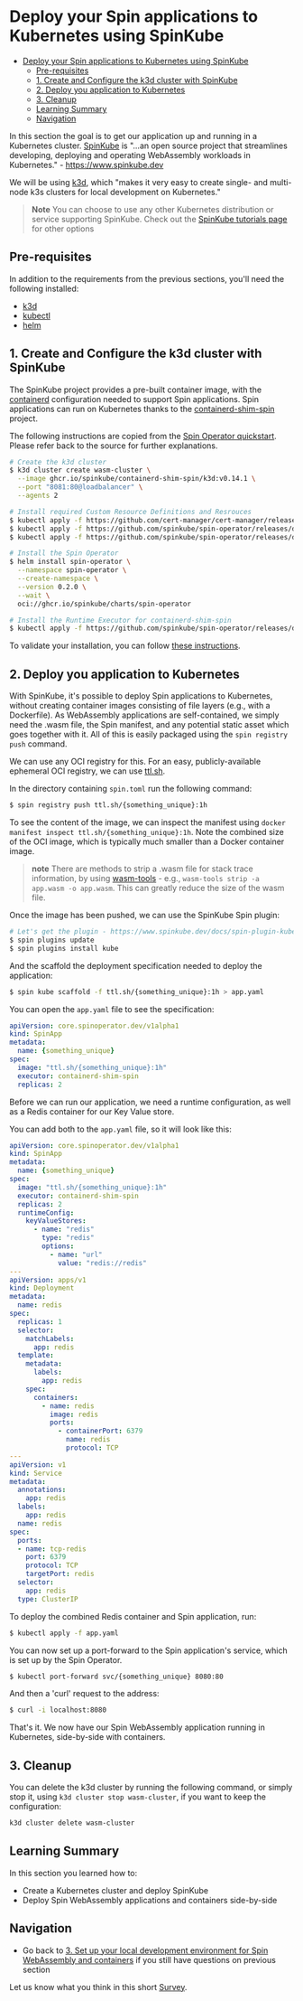# Deploy your Spin applications to Kubernetes using SpinKube

- [Deploy your Spin applications to Kubernetes using SpinKube](#deploy-your-spin-applications-to-kubernetes-using-spinkube)
  - [Pre-requisites](#pre-requisites)
  - [1. Create and Configure the k3d cluster with SpinKube](#1-create-and-configure-the-k3d-cluster-with-spinkube)
  - [2. Deploy you application to Kubernetes](#2-deploy-you-application-to-kubernetes)
  - [3. Cleanup](#3-cleanup)
  - [Learning Summary](#learning-summary)
  - [Navigation](#navigation)


In this section the goal is to get our application up and running in a Kubernetes cluster. [SpinKube](https://www.spinkube.dev) is "...an open source project that streamlines developing, deploying and operating WebAssembly workloads in Kubernetes." - https://www.spinkube.dev

We will be using [k3d](https://k3d.io/), which "makes it very easy to create single- and multi-node k3s clusters for local development on Kubernetes."

> **Note**
> You can choose to use any other Kubernetes distribution or service supporting SpinKube. Check out the [SpinKube tutorials page](https://www.spinkube.dev/docs/spin-operator/tutorials/) for other options

## Pre-requisites

In addition to the requirements from the previous sections, you'll need the following installed:

- [k3d](https://k3d.io/v5.4.6/#installation)
- [kubectl](https://kubernetes.io/docs/tasks/tools/#kubectl)
- [helm](https://helm.sh/docs/intro/quickstart/#install-helm)

## 1. Create and Configure the k3d cluster with SpinKube

The SpinKube project provides a pre-built container image, with the [containerd]([url](https://containerd.io/)) configuration needed to support Spin applications. Spin applications can run on Kubernetes thanks to the [containerd-shim-spin](https://github.com/spinkube/containerd-shim-spin) project.

The following instructions are copied from the [Spin Operator quickstart](https://www.spinkube.dev/docs/spin-operator/quickstart/). Please refer back to the source for further explanations.

```bash
# Create the k3d cluster
$ k3d cluster create wasm-cluster \
  --image ghcr.io/spinkube/containerd-shim-spin/k3d:v0.14.1 \
  --port "8081:80@loadbalancer" \
  --agents 2

# Install required Custom Resource Definitions and Resrouces
$ kubectl apply -f https://github.com/cert-manager/cert-manager/releases/download/v1.14.3/cert-manager.yaml
$ kubectl apply -f https://github.com/spinkube/spin-operator/releases/download/v0.2.0/spin-operator.runtime-class.yaml
$ kubectl apply -f https://github.com/spinkube/spin-operator/releases/download/v0.2.0/spin-operator.crds.yaml

# Install the Spin Operator
$ helm install spin-operator \
  --namespace spin-operator \
  --create-namespace \
  --version 0.2.0 \
  --wait \
  oci://ghcr.io/spinkube/charts/spin-operator

# Install the Runtime Executor for containerd-shim-spin
$ kubectl apply -f https://github.com/spinkube/spin-operator/releases/download/v0.2.0/spin-operator.shim-executor.yaml
```

To validate your installation, you can follow [these instructions]([url](https://www.spinkube.dev/docs/spin-operator/quickstart/#run-the-sample-application)).

## 2. Deploy you application to Kubernetes

With SpinKube, it's possible to deploy Spin applications to Kubernetes, without creating container images consisting of file layers (e.g., with a Dockerfile). As WebAssembly applications are self-contained, we simply need the .wasm file, the Spin manifest, and any potential static asset which goes together with it. All of this is easily packaged  using the `spin registry push` command.

We can use any OCI registry for this. For an easy, publicly-available ephemeral OCI registry, we can use [ttl.sh](https://ttl.sh).

In the directory containing `spin.toml` run the following command:

```bash
$ spin registry push ttl.sh/{something_unique}:1h
```

To see the content of the image, we can inspect the manifest using `docker manifest inspect ttl.sh/{something_unique}:1h`. Note the combined size of the OCI image, which is typically much smaller than a Docker container image.

> **note**
> There are methods to strip a .wasm file for stack trace information, by using [wasm-tools](https://github.com/bytecodealliance/wasm-tools) - e.g., `wasm-tools strip -a app.wasm -o app.wasm`. This can greatly reduce the size of the wasm file.

Once the image has been pushed, we can use the SpinKube Spin plugin:

```bash
# Let's get the plugin - https://www.spinkube.dev/docs/spin-plugin-kube/installation/
$ spin plugins update
$ spin plugins install kube
```

And the scaffold the deployment specification needed to deploy the application:

```bash
$ spin kube scaffold -f ttl.sh/{something_unique}:1h > app.yaml
```

You can open the `app.yaml` file to see the specification:

```yaml
apiVersion: core.spinoperator.dev/v1alpha1
kind: SpinApp
metadata:
  name: {something_unique}
spec:
  image: "ttl.sh/{something_unique}:1h"
  executor: containerd-shim-spin
  replicas: 2
```

Before we can run our application, we need a runtime configuration, as well as a Redis container for our Key Value store.

You can add both to the `app.yaml` file, so it will look like this:

```yaml
apiVersion: core.spinoperator.dev/v1alpha1
kind: SpinApp
metadata:
  name: {something_unique}
spec:
  image: "ttl.sh/{something_unique}:1h"
  executor: containerd-shim-spin
  replicas: 2
  runtimeConfig:
    keyValueStores:
      - name: "redis"
        type: "redis"
        options:
          - name: "url"
            value: "redis://redis"
---
apiVersion: apps/v1
kind: Deployment
metadata:
  name: redis
spec:
  replicas: 1
  selector:
    matchLabels:
      app: redis
  template:
    metadata:
      labels:
        app: redis
    spec:
      containers:
        - name: redis
          image: redis
          ports:
            - containerPort: 6379
              name: redis
              protocol: TCP
---
apiVersion: v1
kind: Service
metadata:
  annotations:
    app: redis
  labels:
    app: redis
  name: redis
spec:
  ports:
  - name: tcp-redis
    port: 6379
    protocol: TCP
    targetPort: redis
  selector:
    app: redis
  type: ClusterIP
```

To deploy the combined Redis container and Spin application, run:

```bash
$ kubectl apply -f app.yaml
```

You can now set up a port-forward to the Spin application's service, which is set up by the Spin Operator.

```bash
$ kubectl port-forward svc/{something_unique} 8080:80
```

And then a 'curl' request to the address:

```bash
$ curl -i localhost:8080
```

That's it. We now have our Spin WebAssembly application running in Kubernetes, side-by-side with containers.

## 3. Cleanup

You can delete the k3d cluster by running the following command, or simply stop it, using `k3d cluster stop wasm-cluster`, if you want to keep the configuration:

```bash
k3d cluster delete wasm-cluster
```

## Learning Summary

In this section you learned how to:

- Create a Kubernetes cluster and deploy SpinKube
- Deploy Spin WebAssembly applications and containers side-by-side

## Navigation

- Go back to [3. Set up your local development environment for Spin WebAssembly and containers](./03-local-dev-setup-containers-wasm.md) if you still have questions on previous section

Let us know what you think in this short [Survey](https://fibsu0jcu2g.typeform.com/workshop).
